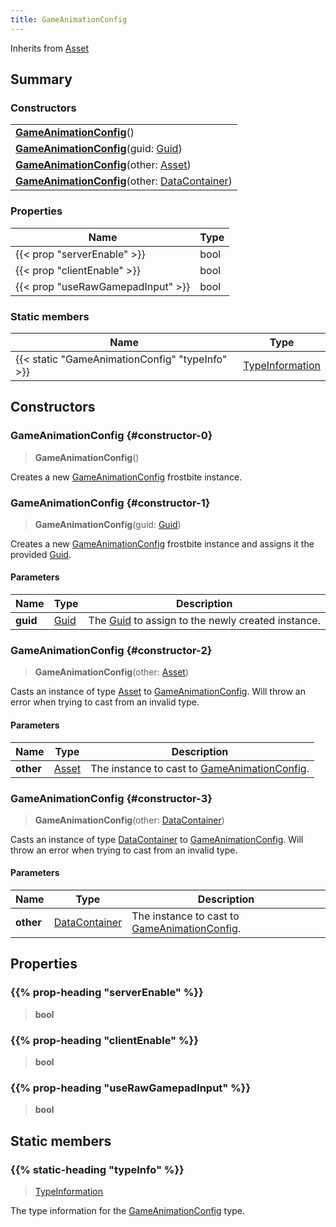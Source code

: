 ```yaml
---
title: GameAnimationConfig
---
```


Inherits from 
[Asset](/vext/ref/fb/asset)

## Summary
### Constructors
| |
| ----------- |
| **[GameAnimationConfig](#constructor-0)**() |
| **[GameAnimationConfig](#constructor-1)**(guid: [Guid](/vext/ref/shared/class/guid)) |
| **[GameAnimationConfig](#constructor-2)**(other: [Asset](/vext/ref/fb/asset)) |
| **[GameAnimationConfig](#constructor-3)**(other: [DataContainer](/vext/ref/shared/class/datacontainer)) |

### Properties
| Name | Type |
| ---- | ---- |
| {{< prop "serverEnable" >}} | bool |
| {{< prop "clientEnable" >}} | bool |
| {{< prop "useRawGamepadInput" >}} | bool |

### Static members
| Name | Type |
| ---- | ---- |
| {{< static "GameAnimationConfig" "typeInfo" >}} | [TypeInformation](/vext/ref/shared/class/typeinformation) |

## Constructors
### GameAnimationConfig {#constructor-0}
> **GameAnimationConfig**()

Creates a new [GameAnimationConfig](/vext/ref/fb/gameanimationconfig) frostbite instance.

### GameAnimationConfig {#constructor-1}
> **GameAnimationConfig**(guid: [Guid](/vext/ref/shared/class/guid))

Creates a new [GameAnimationConfig](/vext/ref/fb/gameanimationconfig) frostbite instance and assigns it the provided [Guid](/vext/ref/shared/class/guid).

#### Parameters
| Name | Type | Description |
| ---- | ---- | ----------- |
| **guid** | [Guid](/vext/ref/shared/class/guid) | The [Guid](/vext/ref/shared/class/guid) to assign to the newly created instance. |

### GameAnimationConfig {#constructor-2}
> **GameAnimationConfig**(other: [Asset](/vext/ref/fb/asset))

Casts an instance of type [Asset](/vext/ref/fb/asset) to [GameAnimationConfig](/vext/ref/fb/gameanimationconfig). Will throw an error when trying to cast from an invalid type.

#### Parameters
| Name | Type | Description |
| ---- | ---- | ----------- |
| **other** | [Asset](/vext/ref/fb/asset) | The instance to cast to [GameAnimationConfig](/vext/ref/fb/gameanimationconfig). |

### GameAnimationConfig {#constructor-3}
> **GameAnimationConfig**(other: [DataContainer](/vext/ref/shared/class/datacontainer))

Casts an instance of type [DataContainer](/vext/ref/shared/class/datacontainer) to [GameAnimationConfig](/vext/ref/fb/gameanimationconfig). Will throw an error when trying to cast from an invalid type.

#### Parameters
| Name | Type | Description |
| ---- | ---- | ----------- |
| **other** | [DataContainer](/vext/ref/shared/class/datacontainer) | The instance to cast to [GameAnimationConfig](/vext/ref/fb/gameanimationconfig). |

## Properties
### {{% prop-heading "serverEnable" %}}
> **bool**

### {{% prop-heading "clientEnable" %}}
> **bool**

### {{% prop-heading "useRawGamepadInput" %}}
> **bool**

## Static members
### {{% static-heading "typeInfo" %}}
> [TypeInformation](/vext/ref/shared/class/typeinformation)

The type information for the [GameAnimationConfig](/vext/ref/fb/gameanimationconfig) type.


